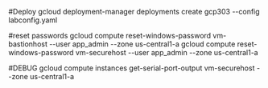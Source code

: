#Deploy
gcloud deployment-manager deployments create gcp303 --config labconfig.yaml

#reset passwords
gcloud compute reset-windows-password vm-bastionhost --user app_admin --zone us-central1-a
gcloud compute reset-windows-password vm-securehost --user app_admin --zone us-central1-a


#DEBUG
gcloud compute instances get-serial-port-output vm-securehost --zone us-central1-a